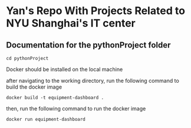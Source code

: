 # Yan's Repo With Projects Related to NYU Shanghai's IT center

## Documentation for the pythonProject folder

```
cd pythonProject
```

Docker should be installed on the local machine

after navigating to the working directory, run the following command to build the docker image

```
docker build -t equipment-dashboard .
```

then, run the following command to run the docker image

```
docker run equipment-dashboard
```
